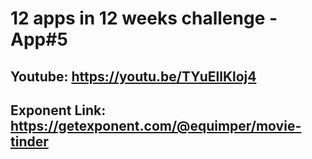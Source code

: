 # 12 apps in 12 weeks challenge - App#5

## Youtube: https://youtu.be/TYuEllKloj4

## Exponent Link: https://getexponent.com/@equimper/movie-tinder
